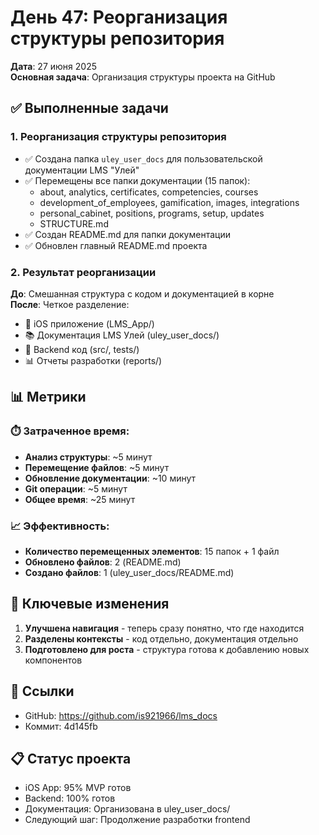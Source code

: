 # День 47: Реорганизация структуры репозитория

**Дата**: 27 июня 2025  
**Основная задача**: Организация структуры проекта на GitHub

## ✅ Выполненные задачи

### 1. Реорганизация структуры репозитория
- ✅ Создана папка `uley_user_docs` для пользовательской документации LMS "Улей"
- ✅ Перемещены все папки документации (15 папок):
  - about, analytics, certificates, competencies, courses
  - development_of_employees, gamification, images, integrations
  - personal_cabinet, positions, programs, setup, updates
  - STRUCTURE.md
- ✅ Создан README.md для папки документации
- ✅ Обновлен главный README.md проекта

### 2. Результат реорганизации
**До**: Смешанная структура с кодом и документацией в корне  
**После**: Четкое разделение:
- 📱 iOS приложение (LMS_App/)
- 📚 Документация LMS Улей (uley_user_docs/)
- 🔧 Backend код (src/, tests/)
- 📊 Отчеты разработки (reports/)

## 📊 Метрики

### ⏱️ Затраченное время:
- **Анализ структуры**: ~5 минут
- **Перемещение файлов**: ~5 минут
- **Обновление документации**: ~10 минут
- **Git операции**: ~5 минут
- **Общее время**: ~25 минут

### 📈 Эффективность:
- **Количество перемещенных элементов**: 15 папок + 1 файл
- **Обновлено файлов**: 2 (README.md)
- **Создано файлов**: 1 (uley_user_docs/README.md)

## 📝 Ключевые изменения

1. **Улучшена навигация** - теперь сразу понятно, что где находится
2. **Разделены контексты** - код отдельно, документация отдельно
3. **Подготовлено для роста** - структура готова к добавлению новых компонентов

## 🔗 Ссылки
- GitHub: https://github.com/is921966/lms_docs
- Коммит: 4d145fb

## 📋 Статус проекта
- iOS App: 95% MVP готов
- Backend: 100% готов
- Документация: Организована в uley_user_docs/
- Следующий шаг: Продолжение разработки frontend 